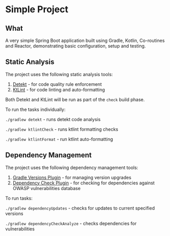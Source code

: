 # Simple Project

## What

A very simple Spring Boot application built using Gradle, Kotlin, Co-routines and Reactor, demonstrating basic configuration, setup and 
testing.

## Static Analysis

The project uses the following static analysis tools:

1. [Detekt](https://detekt.github.io/detekt/) - for code quality rule enforcement
2. [KtLint](https://ktlint.github.io/) - for code linting and auto-formatting

Both Detekt and KtLint will be run as part of the `check` build phase.

To run the tasks individually:

`./gradlew detekt` - runs detekt code analysis

`./gradlew ktlintCheck` - runs ktlint formatting checks

`./gradlew ktlintFormat` - run ktlint auto-formatting

## Dependency Management

The project uses the following dependency management tools:

1. [Gradle Versions Plugin](https://github.com/ben-manes/gradle-versions-plugin) - for managing version upgrades
2. [Dependency Check Plugin](https://jeremylong.github.io/DependencyCheck/dependency-check-gradle/index.html) - for
   checking for dependencies against OWASP vulnerabilities database

To run tasks:

`./gradlew dependencyUpdates` - checks for updates to current specified versions

`./gradlew dependencyCheckAnalyze` - checks dependencies for vulnerabilities

